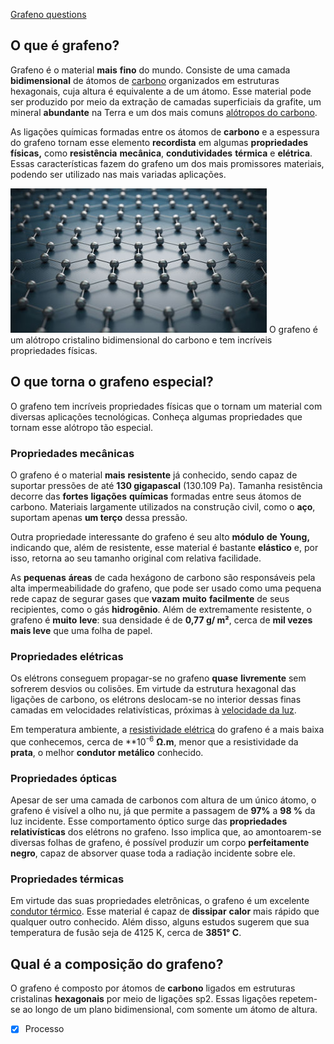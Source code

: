 [Grafeno questions](Grafeno%20questions.md)

**O que é grafeno?**
--------------------

Grafeno é o material **mais** **fino** do mundo. Consiste de uma camada **bidimensional** de átomos de [carbono](https://mundoeducacao.uol.com.br/quimica/estudo-carbono.htm) organizados em estruturas hexagonais, cuja altura é equivalente a de um átomo. Esse material pode ser produzido por meio da extração de camadas superficiais da grafite, um mineral **abundante** na Terra e um dos mais comuns [alótropos do carbono](https://mundoeducacao.uol.com.br/quimica/alotropia-carbono.htm).

As ligações químicas formadas entre os átomos de **carbono** e a espessura do grafeno tornam esse elemento **recordista** em algumas **propriedades** **físicas,** como **resistência** **mecânica**, **condutividades** **térmica** e **elétrica**. Essas características fazem do grafeno um dos mais promissores materiais, podendo ser utilizado nas mais variadas aplicações.

![](Imagens/Pasted%20image%2020201020173053.png)
O grafeno é um alótropo cristalino bidimensional do carbono e tem incríveis propriedades físicas.

**O que torna o grafeno especial?**
-----------------------------------

O grafeno tem incríveis propriedades físicas que o tornam um material com diversas aplicações tecnológicas. Conheça algumas propriedades que tornam esse alótropo tão especial.

### **Propriedades** **mecânicas**

O grafeno é o material **mais** **resistente** já conhecido, sendo capaz de suportar pressões de até **130 gigapascal** (130.109 Pa). Tamanha resistência decorre das **fortes** **ligações** **químicas** formadas entre seus átomos de carbono. Materiais largamente utilizados na construção civil, como o **aço**, suportam apenas **um terço** dessa pressão.

Outra propriedade interessante do grafeno é seu alto **módulo** **de** **Young,** indicando que, além de resistente, esse material é bastante **elástico** e, por isso, retorna ao seu tamanho original com relativa facilidade.

As **pequenas** **áreas** de cada hexágono de carbono são responsáveis pela alta impermeabilidade do grafeno, que pode ser usado como uma pequena rede capaz de segurar gases que **vazam** **muito** **facilmente** de seus recipientes, como o gás **hidrogênio**. Além de extremamente resistente, o grafeno é **muito** **leve**: sua densidade é de **0,77 g/ m²**, cerca de **mil vezes mais leve** que uma folha de papel.

### **Propriedades elétricas**

Os elétrons conseguem propagar-se no grafeno **quase** **livremente** sem sofrerem desvios ou colisões. Em virtude da estrutura hexagonal das ligações de carbono, os elétrons deslocam-se no interior dessas finas camadas em velocidades relativísticas, próximas à [velocidade da luz](https://mundoeducacao.uol.com.br/fisica/velocidade-luz.htm).

Em temperatura ambiente, a [resistividade elétrica](https://mundoeducacao.uol.com.br/fisica/resistividade.htm) do grafeno é a mais baixa que conhecemos, cerca de **10<sup>-6</sup> **Ω.m**, menor que a resistividade da **prata**, o melhor **condutor** **metálico** conhecido.

### **Propriedades ópticas**

Apesar de ser uma camada de carbonos com altura de um único átomo, o grafeno é visível a olho nu, já que permite a passagem de **97%** a **98 %** da luz incidente. Esse comportamento óptico surge das **propriedades** **relativísticas** dos elétrons no grafeno. Isso implica que, ao amontoarem-se diversas folhas de grafeno, é possível produzir um corpo **perfeitamente** **negro**, capaz de absorver quase toda a radiação incidente sobre ele.

### **Propriedades térmicas**

Em virtude das suas propriedades eletrônicas, o grafeno é um excelente [condutor térmico](https://mundoeducacao.uol.com.br/fisica/lei-fourier.htm). Esse material é capaz de **dissipar** **calor** mais rápido que qualquer outro conhecido. Além disso, alguns estudos sugerem que sua temperatura de fusão seja de 4125 K, cerca de **3851° C**.


**Qual é a composição do grafeno?**
-----------------------------------

O grafeno é composto por átomos de **carbono** ligados em estruturas cristalinas **hexagonais** por meio de ligações sp2. Essas ligações repetem-se ao longo de um plano bidimensional, com somente um átomo de altura.

- [x] Processo